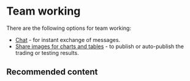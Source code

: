 # Team working

There are the following options for team working:

- [Chat](Designer_Chat.md) \- for instant exchange of messages.
- [Share images for charts and tables](Designer_publish.md) \- to publish or auto\-publish the trading or testing results.

## Recommended content
